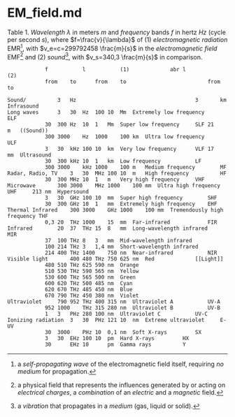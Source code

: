 # EM_field.md

Table 1. *Wavelength* $\lambda$ in meters $m$ and *frequency* bands $f$ in hertz $Hz$ (cycle per second $s$), where $f=\frac{v}{\lambda}$ of (1) *electromagnetic radiation* EMR[^1], with $v_e=c=299792458 \frac{m}{s}$ in the *electromagnetic field* EMF[^2] and (2) *sound*[^3], with $v_s=340,3 \frac{m}{s}$ in comparison.
~~~
			f			l			(1)				abr	l			(2)
			from	to		from	to							from	to		

Sound/			3	Hz										3		km	Infrasound
Long waves		3	30	Hz	100	10	Mm	Extremely low frequency		ELF				
			30	300	Hz	10	1	Mm	Super low frequency		SLF	21		m	((Sound))
			300	3000	Hz	1000	100	km	Ultra low frequency		ULF				
			3	30	kHz	100	10	km	Very low frequency		VLF	17		mm	Ultrasound
			30	300	kHz	10	1	km	Low frequency			LF				
			300	3000	kHz	1000	100	m	Medium frequency		MF				
Radar, Radio, TV	3	30	MHz	100	10	m	High frequency			HF				
			30	300	MHz	10	1	m	Very high frequency		VHF				
Microwave		300	3000	MHz	1000	100	mm	Ultra high frequency		UHF		213	nm	Hypersound
			3	30	GHz	100	10	mm	Super high frequency		SHF				
			30	300	GHz	10	1	mm	Extremely high frequency	EHF				
Thermal Infrared	300	3000	GHz	1000	100	mm	Tremendously high frequency	THF				
			0,3	20	THz	1000	15	mm	Far-infrared			FIR				
Infrared		20	37	THz	15	8	mm	Long-wavelength infrared	MIR				
			37	100	THz	8	3	mm	Mid-wavelength infrared					
			100	214	THz	3	1,4	mm	Short-wavelength infrared					
			214	400	THz	1400	750	nm	Near-infrared			NIR				
Visible light		400	480	THz	750	625	nm	Red				[[Light]]				
			480	510	THz	625	590	nm	Orange					
			510	530	THz	590	565	nm	Yellow					
			530	600	THz	565	500	nm	Green					
			600	620	THz	500	485	nm	Cyan					
			620	670	THz	485	450	nm	Blue					
			670	790	THz	450	380	nm	Violet					
Ultraviolet		790	952	THz	400	315	nm	Ultraviolet A			UV-A				
			952	1000	THz	315	280	nm	Ultraviolet B			UV-B				
			1	3	PHz	280	100	nm	Ultraviolet C			UV-C				
Ionizing radiation	3	30	PHz	121	10	nm	Extreme ultraviolet		E-UV				
			30	3000	PHz	10	0,1	nm	Soft X-rays			SX				
			3	30	EHz	100	10	pm	Hard X-rays			HX				
			30		EHz	10		pm	Gamma rays			Y				
~~~

[^1]: a *self-propagating wave* of the electromagnetic field itself, requiring *no medium* for propagation.
[^2]: a physical field that represents the influences generated by or acting on *electrical charges*, a *combination* of an *electric* and a *magnetic* field.
[^3]: a *vibration* that propagates in a *medium* (gas, liquid or solid).
